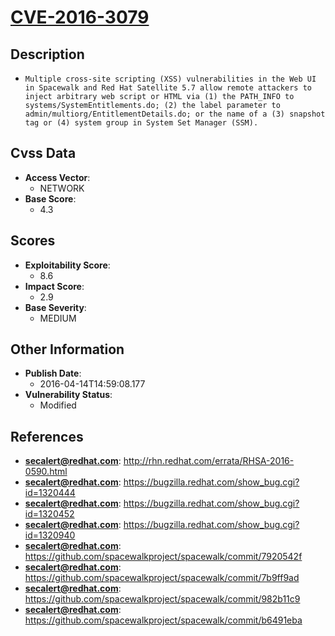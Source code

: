 
# [CVE-2016-3079](http://rhn.redhat.com/errata/RHSA-2016-0590.html)

## Description

- `Multiple cross-site scripting (XSS) vulnerabilities in the Web UI in Spacewalk and Red Hat Satellite 5.7 allow remote attackers to inject arbitrary web script or HTML via (1) the PATH_INFO to systems/SystemEntitlements.do; (2) the label parameter to admin/multiorg/EntitlementDetails.do; or the name of a (3) snapshot tag or (4) system group in System Set Manager (SSM).`

## Cvss Data

- **Access Vector**:
  - NETWORK
- **Base Score**:
  - 4.3

## Scores

- **Exploitability Score**:
  - 8.6
- **Impact Score**:
  - 2.9
- **Base Severity**:
  - MEDIUM

## Other Information

- **Publish Date**:
  - 2016-04-14T14:59:08.177
- **Vulnerability Status**:
  - Modified

## References

- **secalert@redhat.com**: http://rhn.redhat.com/errata/RHSA-2016-0590.html
- **secalert@redhat.com**: https://bugzilla.redhat.com/show_bug.cgi?id=1320444
- **secalert@redhat.com**: https://bugzilla.redhat.com/show_bug.cgi?id=1320452
- **secalert@redhat.com**: https://bugzilla.redhat.com/show_bug.cgi?id=1320940
- **secalert@redhat.com**: https://github.com/spacewalkproject/spacewalk/commit/7920542f
- **secalert@redhat.com**: https://github.com/spacewalkproject/spacewalk/commit/7b9ff9ad
- **secalert@redhat.com**: https://github.com/spacewalkproject/spacewalk/commit/982b11c9
- **secalert@redhat.com**: https://github.com/spacewalkproject/spacewalk/commit/b6491eba
